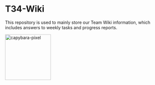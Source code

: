 # T34-Wiki
This repository is used to mainly store our Team Wiki information, which includes answers to weekly tasks and progress reports.

<img src="https://github.com/user-attachments/assets/e870b6c2-29d2-4c71-8105-76847d2a62b6" alt="capybara-pixel" style="width: 150px; height: auto;">

